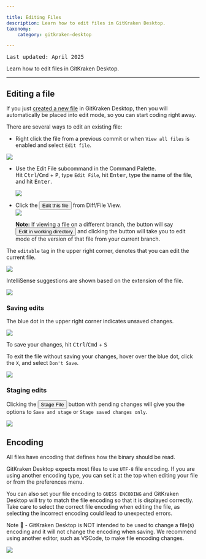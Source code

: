 ```yaml
---

title: Editing Files
description: Learn how to edit files in GitKraken Desktop.
taxonomy:
    category: gitkraken-desktop

---
```

<kbd>Last updated: April 2025</kbd>

Learn how to edit files in GitKraken Desktop.
***

## Editing a file

If you just [created a new file](/working-with-files/adding-and-removing#adding-a-file) in GitKraken Desktop, then you will automatically be placed into edit mode, so you can start coding right away.

There are several ways to edit an existing file:
 * Right click the file from a previous commit or when `View all files` is enabled and select `Edit file`.

 <img src='/wp-content/uploads/edit-file-menu-2025.png' class="help-center-img img-bordered">

 * Use the Edit File subcommand in the Command Palette.  
 Hit <kbd>Ctrl</kbd>/<kbd>Cmd</kbd> + <kbd>P</kbd>, type `Edit File`, hit <kbd>Enter</kbd>, type the name of the file, and hit <kbd>Enter</kbd>.

    <img src='/wp-content/uploads/edit-file-fuzzy.gif' class="help-center-img img-bordered">
    
 * Click the <button class='button button--primary button--ui button--nolink'>Edit this file</span></button> from Diff/File View.  
    <img src='/wp-content/uploads/edit-file-diff-2025.png' class="help-center-img img-bordered">
    <div class='callout callout--success'>
    <p><strong>Note:</strong> If viewing a file on a different branch, the button will say <button class='button button--primary button--ui button--nolink'>Edit in working directory</span></button> and clicking the button will take you to edit mode of the version of that file from your current branch.</p>
    </div>
 

The `editable` tag in the upper right corner, denotes that you can edit the current file.

<img src='/wp-content/uploads/editable-2025.png' class="help-center-img img-bordered">

IntelliSense suggestions are shown based on the extension of the file.

<img src='/wp-content/uploads/intellisense.png' srcset='/wp-content/uploads/intellisense@2x.png 2x' class="help-center-img img-bordered">

### Saving edits

The blue dot in the upper right corner indicates unsaved changes. 

<img src='/wp-content/uploads/save-changes-2025.png' class="help-center-img img-bordered">

To save your changes, hit <kbd>Ctrl</kbd>/<kbd>Cmd</kbd> + <kbd>S</kbd>

To exit the file without saving your changes, hover over the blue dot, click the `X`, and select `Don't Save`.

<img src='/wp-content/uploads/do-not-save-prompt-2025.png' class="help-center-img img-bordered">

### Staging edits

Clicking the <button class='button button--success button--ui button--nolink'>Stage File</span></button> button with pending changes will give you the options to `Save and stage` or `Stage saved changes only`. 

<img src='/wp-content/uploads/save-and-stage-2025.png' class="help-center-img img-bordered">

## Encoding

All files have encoding that defines how the binary should be read. 

GitKraken Desktop expects most files to use `UTF-8` file encoding. If you are using another encoding type, you can set it at the top when editing your file or from the preferences menu.

You can also set your file encoding to `GUESS ENCODING` and GitKraken Desktop will try to match the file encoding so that it is displayed correctly. Take care to select the correct file encoding when editing the file, as selecting the incorrect encoding could lead to unexpected errors.

<div class='callout callout--warning'>
    <p>Note 📝 - GitKraken Desktop is NOT intended to be used to change a file(s) encoding and it will not change the encoding when saving. We recommend using another editor, such as VSCode, to make file encoding changes.</p>
</div>

<img src='/wp-content/uploads/preferences-encoding-select.png' class="help-center-img img-bordered">
